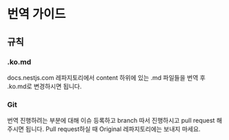 # 번역 가이드

## 규칙
### .ko.md
   docs.nestjs.com 레파지토리에서 content 하위에 있는 .md 파일들을 번역 후 .ko.md로 변경하시면 됩니다.
  
### Git
  번역 진행하려는 부분에 대해 이슈 등록하고 branch 따서 진행하시고 pull request 해주시면 됩니다.
  Pull request하실 때 Original 레파지토리에는 보내지 마세요.
